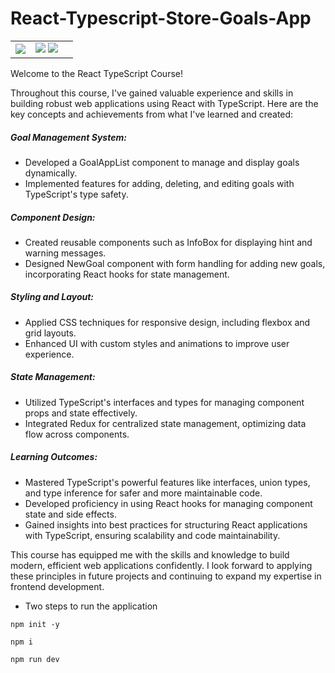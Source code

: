 # React-Typescript-Store-Goals-App

<table>
  <tr>
    <td><img src="https://github.com/user-attachments/assets/2f7be88b-31f0-48dc-855a-75d6c2dcd7c8"></td>
    <td>
    <img src="https://github.com/user-attachments/assets/cff8c423-bee1-4f8a-bff0-a05fb17d9c69">
    <img src="https://github.com/user-attachments/assets/2a2dcf7a-b16c-46c2-bdb6-6d7c0abfbf31"><td>
  </tr>
</table>

Welcome to the React TypeScript Course!

Throughout this course, I've gained valuable experience and skills in building robust web applications using React with TypeScript. Here are the key concepts and achievements from what I've learned and created:

##### Goal Management System:

- Developed a GoalAppList component to manage and display goals dynamically.
- Implemented features for adding, deleting, and editing goals with TypeScript's type safety.

##### Component Design:

- Created reusable components such as InfoBox for displaying hint and warning messages.
- Designed NewGoal component with form handling for adding new goals, incorporating React hooks for state management.

##### Styling and Layout:

- Applied CSS techniques for responsive design, including flexbox and grid layouts.
- Enhanced UI with custom styles and animations to improve user experience.

##### State Management:

- Utilized TypeScript's interfaces and types for managing component props and state effectively.
- Integrated Redux for centralized state management, optimizing data flow across components.

##### Learning Outcomes:

- Mastered TypeScript's powerful features like interfaces, union types, and type inference for safer and more maintainable code.
- Developed proficiency in using React hooks for managing component state and side effects.
- Gained insights into best practices for structuring React applications with TypeScript, ensuring scalability and code maintainability.

This course has equipped me with the skills and knowledge to build modern, efficient web applications confidently. I look forward to applying these principles in future projects and continuing to expand my expertise in frontend development.

- Two steps to run the application

```
npm init -y
```

```
npm i
```

```
npm run dev
```
